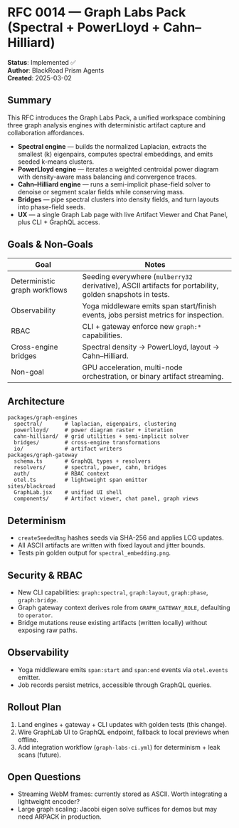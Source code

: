 # RFC 0014 — Graph Labs Pack (Spectral + PowerLloyd + Cahn–Hilliard)

**Status**: Implemented ✅  
**Author**: BlackRoad Prism Agents  
**Created**: 2025-03-02

## Summary

This RFC introduces the Graph Labs Pack, a unified workspace combining three graph analysis engines with deterministic artifact capture and collaboration affordances.

* **Spectral engine** — builds the normalized Laplacian, extracts the smallest \(k\) eigenpairs, computes spectral embeddings, and emits seeded k-means clusters.
* **PowerLloyd engine** — iterates a weighted centroidal power diagram with density-aware mass balancing and convergence traces.
* **Cahn–Hilliard engine** — runs a semi-implicit phase-field solver to denoise or segment scalar fields while conserving mass.
* **Bridges** — pipe spectral clusters into density fields, and turn layouts into phase-field seeds.
* **UX** — a single Graph Lab page with live Artifact Viewer and Chat Panel, plus CLI + GraphQL access.

## Goals & Non-Goals

| Goal | Notes |
| --- | --- |
| Deterministic graph workflows | Seeding everywhere (`mulberry32` derivative), ASCII artifacts for portability, golden snapshots in tests. |
| Observability | Yoga middleware emits span start/finish events, jobs persist metrics for inspection. |
| RBAC | CLI + gateway enforce new `graph:*` capabilities. |
| Cross-engine bridges | Spectral density → PowerLloyd, layout → Cahn–Hilliard. |
| Non-goal | GPU acceleration, multi-node orchestration, or binary artifact streaming. |

## Architecture

```
packages/graph-engines
  spectral/       # laplacian, eigenpairs, clustering
  powerlloyd/     # power diagram raster + iteration
  cahn-hilliard/  # grid utilities + semi-implicit solver
  bridges/        # cross-engine transformations
  io/             # artifact writers
packages/graph-gateway
  schema.ts       # GraphQL types + resolvers
  resolvers/      # spectral, power, cahn, bridges
  auth/           # RBAC context
  otel.ts         # lightweight span emitter
sites/blackroad
  GraphLab.jsx    # unified UI shell
  components/     # Artifact viewer, chat panel, graph views
```

## Determinism

* `createSeededRng` hashes seeds via SHA-256 and applies LCG updates.
* All ASCII artifacts are written with fixed layout and jitter bounds.
* Tests pin golden output for `spectral_embedding.png`.

## Security & RBAC

* New CLI capabilities: `graph:spectral`, `graph:layout`, `graph:phase`, `graph:bridge`.
* Graph gateway context derives role from `GRAPH_GATEWAY_ROLE`, defaulting to `operator`.
* Bridge mutations reuse existing artifacts (written locally) without exposing raw paths.

## Observability

* Yoga middleware emits `span:start` and `span:end` events via `otel.events` emitter.
* Job records persist metrics, accessible through GraphQL queries.

## Rollout Plan

1. Land engines + gateway + CLI updates with golden tests (this change).
2. Wire GraphLab UI to GraphQL endpoint, fallback to local previews when offline.
3. Add integration workflow (`graph-labs-ci.yml`) for determinism + leak scans (future).

## Open Questions

* Streaming WebM frames: currently stored as ASCII. Worth integrating a lightweight encoder?
* Large graph scaling: Jacobi eigen solve suffices for demos but may need ARPACK in production.

